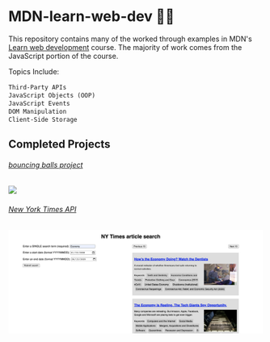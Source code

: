 # MDN-learn-web-dev 👨‍💻
This repository contains many of the worked through examples in MDN's [Learn web development](https://developer.mozilla.org/en-US/docs/Learn) course. The majority of work comes from the JavaScript portion of the course. 

Topics Include: 
```
Third-Party APIs
JavaScript Objects (OOP)
JavaScript Events
DOM Manipulation
Client-Side Storage
```

## Completed Projects

###### [bouncing balls project](https://github.com/daniel-covelli/MDN-learn-web-dev/tree/master/js-objects/bounding-balls)
<img src="https://i.gyazo.com/9ee25c3d8ef0040ab72341b80d477c07.gif" width="900"/>

###### [New York Times API](https://github.com/daniel-covelli/MDN-learn-web-dev/tree/master/APIs/third-party)
<img src="resources/nytimes-api.png" width="900"/>
